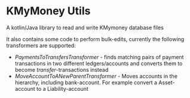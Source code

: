 # KMyMoney Utils
A kotlin/Java library to read and write KMymoney database files

It also contains some code to perform bulk-edits, currently the 
following transformers are supported:

- *PaymentsToTransfersTransformer* - finds matching pairs of payment transactions
  in two different ledgers/accounts and converts them to become *transfer*-transactions
  instead
- *MoveAccountToANewParentTransformer* - Moves accounts in the hierarchy, including
  bank-account. For example convert a Asset-account to a Liability-account



